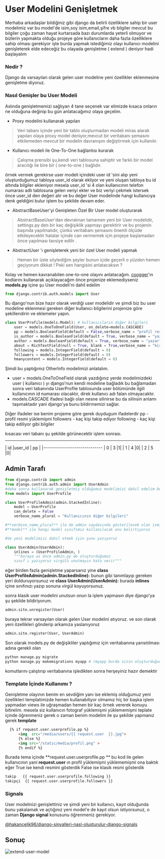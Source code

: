 # User Modelini Genişletmek

Merhaba arkadaşlar bildiğiniz gibi django da belirli özelliklere sahip bir user modelimiz var bu model'de isim,soy isim,email,şifre vb bilgiler mevcut bu bilgiler çoğu zaman hayat kurtarsada bazı durumlarda yeterli olmuyor ve bizlerin yapmakta olduğu projeye göre  kullanıcların daha fazla özelliklere sahip olması gerekiyor işte burda yapmak istediğimiz olayı kullanıcı modelini genişleterek elde edeceğiz bu olayada genişletme ( extend ) deniyor hadi başlayalım

### Nedir ?

Django da varsayılan olarak gelen user modeline yeni özellikler eklenmesine genişletme diyoruz.

### Nasıl Genişler bu User Modeli

Aslında genişletmemizi sağlıyan 4 tane seçenek var elimizde kısaca onların ne olduğuna değinip bu gün anlatacağımız olaya geçelim.

-  Proxy modelini kullanarak yapılan

> Veri tabanı içinde yeni bir tablo oluşturmadan modeli miras alarak yapılan olaya proxy model deniyor,mevcut bir veritabanı şemasını etkilemeden mevcut bir modelin davranışını değiştirmek için kullanılır.

  -  Kullanıcı modeli ile One-To-One bağlantısı kurarak

> Çalışma prensibi şu,kendi veri tablosuna sahiptir ve farklı bir model aracılığı ile  bire bir ( one-to-one ) bağlıdır.

örnek vermek gerekirse user modeli içindeki user id 'sini alıp yeni oluşturduğumuz tabloya user_id olarak ekliyor ve yeni oluşan tabloya bu id altında bilgiler ekleniyor mesela user_id 'si 4 olan kullanıcının telefon numarası adlı tablosuna gelen veriyi ekler ve biz veriyi çekmek istersek önce user_id den değeri alır ve bu değer User modelinde hangi kullanıcıya denk geldiğini bulur işlem bu şekilde devam eder.

- AbstractBaseUser'yi Genişleten Özel Bir User model oluşturarak

> AbstractBaseUser'dan devralınan tamamen yeni bir User modelidir, settings.py den bir kaç değişiklik yapmayı gerektirir ve bu projenin başında yapılmalıdır, çünkü veritabanı şemasını önemli ölçüde etkileyecektir hatalar içinde can vermemek için projeye başlamadan önce yapılması tavsiye edilir .

-   AbstractUser 'ı genişleterek yeni bir özel User modeli yapmak

> Hemen bir üste söylediğim şeyler bunun içide geçerli o yüzden hemen geçiyorum dikkat !
Peki sen hangisini anlatacaksın ?

Kolay ve hemen kavranabilen one-to-one olayını anlatacağım.
[coogger](www.coogger.com)'ın kodlarını kullanarak açıklayacağım
önce projenize eklemediyseniz **models.py** içine şu User modeli'ni dahil edelim

```python
from django.contrib.auth.models import User
```
Bu django'nun bize hazır olarak verdiği user modelidir ve şimdi biz bu user modeline eklenmesi gereken diğer kullanıcı bilgilerini projenize göre şekillendirin ve eklemeler yapın.

```python
class UserProfile(models.Model): # kullanıcıların diğer bilgileri
    user = models.OneToOneField(User, on_delete=models.CASCADE)
    pp = models.BooleanField(default = False,verbose_name = "profil resmi")
    is_author = models.BooleanField(default = True, verbose_name = "yazar olarak kabul et")
    author = models.BooleanField(default = True, verbose_name = "yazarlık başvurusu")
    about = RichTextField(null = True, blank = True,verbose_name = "kişi hakkında")
    following = models.IntegerField(default = 0)
    followers = models.IntegerField(default = 0)
    hmanycontent = models.IntegerField(default = 0)
```
Şimdi bu yaptığımız OtherInfo modelimizi anlatalım.

- user = models.OneToOneField olarak yazdığınız yerde modelimizdeki user ( kullanıcı ) yı django'nun kendi modeline bağladık bu bağlamadan sonra veri tabanında UserProfile tablosunda user bölümünde ilgili kullanıcının id numarası olacaktır, direk kullanıcı adı falan olmayacaktır.
- models.CASCADE ifadesi bağlı olan nesne silinirse bu da silinsin anlamı taşımaktadır yani django'ya bunu bildirmemizi sağlar.

Diğer ifadeler ise benim projeme göre gerek duydugum ifadelerdir
pp - profil resmi yüklemişmi
followers - kaç kişi takip ediyor
following - kaç kişi takip ediliyor gibi bilgiler

kısacası veri tabanı şu şekilde görünecektir işlem sonrası.

-------------------------------
|   id  |user_id |    pp   |
|------------------------------
|   0   |   3            |1|
|   1   |   4            |0|
|   2   |   5            |0|


## Admin Tarafı
```python
from django.contrib import admin
from django.contrib.auth.admin import UserAdmin
#daha sonra kullanarak genişletmiş olduğumuz modelimizi dahil edelim benim ki şöyle ;
from models import UserProfile

class UserProfileAdmin(admin.StackedInline):
    model = UserProfile
    can_delete = False
    verbose_name_plural = "Kullanıcının diğer bilgileri"

#**verbose_name_plural** ile de admin saydasında gösterilecek olan ismi yazıyorsunuz.
#**model** ile hangi model sınıfımız kullanılacak onu belirtiyoruz

#Ve yeni modelimizi dahil etmek için şunu yazıyoruz

class UserAdmin(UserAdmin):
    inlines = (UserProfileAdmin, )
    """buraya az önce admin.py de oluşturduğumuz
    sınıf ı yazıyoruz virgülü unutmayın hata verir"""
```
eğer birden fazla genişletme yaparsanız yine **class UserProfileAdmin(admin.StackedInline):** bunun gibi tanımlayıp gereken yeri dolduruyorsunuz ve **class UserAdmin(UserAdmin):** burada **inlines** içine sınıfınızı yazıp sonuna virgül koyuyorsunuz.

sonra klasik user modelini unutsun onun la işlem yapmasın diye django'ya şu şekilde bildiriyorum.
```python
admin.site.unregister(User)
```
buraya tekrar varsayılan olarak gelen User modelini atıyoruz.
ve son olarak yeni özellikleri gönderip arkamıza yaslanıyoruz
```python
admin.site.register(User, UserAdmin)
```

Son olarak models.py de değişikliler yaptığımız için veritabanına yansıtılması adına gerekli olan
```python
python manage.py migrate
python manage.py makemigrations myapp # (myapp burda sizin oluşturduğunuz uygulama adı oluyor mesela benimki cooggerapp )
```

komutlarını çalıştırıp veritabanına işledikten sonra herşeyiniz hazır demektir

### Template İçinde Kullanımı ?
Genişletme olayının benim en sevdiğim yanı ise eklemiş olduğumuz yeni özellikleri templatimizde hemen kullanabiliyor olmamız hiç bir başka işlem yapmadan views ile uğraşmadan hemen bir kaç örnek vererek konuyu bitirelim.
mesela siz kullanıcın fotograf yüklemişmi yüklememişmi teplate içinde öğrenmeniz gerek o zaman benim modelim ile şu şekilde yapmanız gerek
**template**
```html
  {% if request.user.userprofile.pp %}
      <img  src="/media/users/{{ request.user  }}.jpg">
      {% else %}
      <img src="/static/media/profil.png" >
      {% endif %}
```
Burada tema içinde **request.user.userprofile.pp ** bu kod ile gelen kullanıcının yani **request.user** ın profil yüklemişmi yüklememişmi ona baktık eğer True ise kendi resmini gösterdik False ise klasik resmi gösterdik
```html
takip   {{ request.user.userprofile.following }}
takipçi  {{ request.user.userprofile.followers }}
```

### Signals
User modelinizi genişlettiniz ve şimdi yeni bir kullanıcı, kayıt olduğunda bunu yakalamak ve açtığınız yeni model'e de kayıt olsun istiyorsunuz, o zaman **Django signal** konusunu öğrenmeniz gerekiyor.

[@hakancelik96/django-sinyalleri-nasl-olusturulur-django-signals](https://www.coogger.com/@hakancelik96/django-sinyalleri-nasl-olusturulur-django-signals/)


## Sonuç
![extend-user-model](https://www.coogger.com/media/images/extend-user-model.png)

